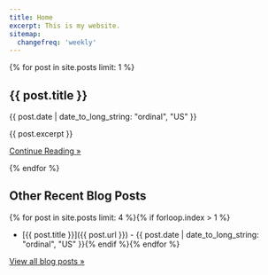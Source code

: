```yaml
---
title: Home
excerpt: This is my website. 
sitemap:
  changefreq: 'weekly'
---
```


{% for post in site.posts limit: 1 %}
## {{ post.title }}

{{ post.date | date_to_long_string: "ordinal", "US" }}

{{ post.excerpt }}

<a href="{{ post.url }}" aria-label="Continue Reading {{ post.title }}">Continue Reading &raquo;</a>

{% endfor %}

## Other Recent Blog Posts

{% for post in site.posts limit: 4 %}{% if forloop.index > 1 %}
  - [{{ post.title }}]({{ post.url }}) - {{ post.date | date_to_long_string: "ordinal", "US" }}{% endif %}{% endfor %}

[View all blog posts &raquo;](/blog/)
